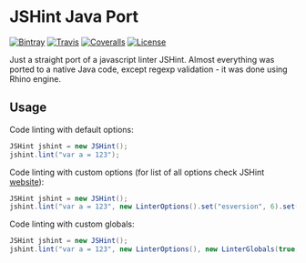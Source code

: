 # JSHint Java Port

[![Bintray](https://img.shields.io/bintray/v/jshaptic/maven/jshint-javaport.svg?style=flat-square)](https://bintray.com/jshaptic/maven/jshint-javaport/_latestVersion)
[![Travis](https://img.shields.io/travis/jshaptic/jshint-javaport.svg?style=flat-square)](https://travis-ci.org/jshaptic/jshint-javaport)
[![Coveralls](https://img.shields.io/coveralls/jshaptic/jshint-javaport.svg?style=flat-square)](https://coveralls.io/github/jshaptic/jshint-javaport)
[![License](https://img.shields.io/github/license/jshaptic/jshint-javaport.svg?style=flat-square)](https://opensource.org/licenses/MIT)

Just a straight port of a javascript linter JSHint. Almost everything was ported to a native Java code, except regexp validation - it was done using Rhino engine.

## Usage

Code linting with default options:
```java
JSHint jshint = new JSHint();
jshint.lint("var a = 123");
```

Code linting with custom options (for list of all options check JSHint [website](http://jshint.com/docs/options/)):
```java
JSHint jshint = new JSHint();
jshint.lint("var a = 123", new LinterOptions().set("esversion", 6).set("strict", false));
```

Code linting with custom globals:
```java
JSHint jshint = new JSHint();
jshint.lint("var a = 123", new LinterOptions(), new LinterGlobals(true, "JSON", "_"));
```